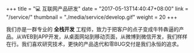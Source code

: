 +++
title = "💻 互联网产品研发"
date = "2017-05-13T14:40:47+08:00"
link = "/service/"
thumbnail = "./media/service/develop.gif"
weight = 20
+++

我们亦是一群专业的 **全栈开发** 工程师，致力于把客户的点子变成牛牪犇逼的产品。从WEB到APP开发，从桌面网站到移动页面，从微博到微信开发，我们样样在行。我们喜欢研究技术，更快的产品迭代和零BUG交付是我们永恒的追求。

<!--more-->
